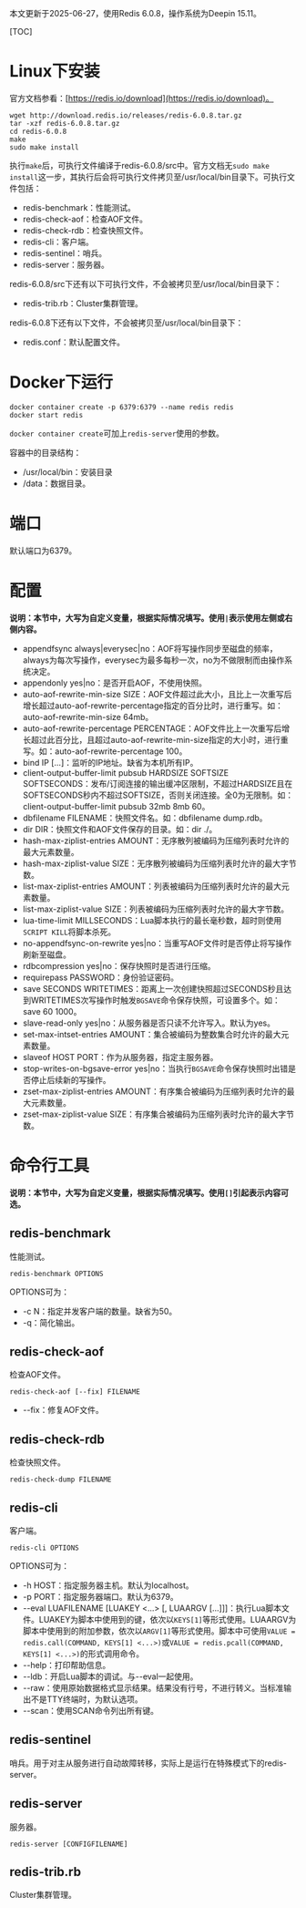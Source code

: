 本文更新于2025-06-27，使用Redis 6.0.8，操作系统为Deepin 15.11。

[TOC]

# Linux下安装

官方文档参看：[https://redis.io/download](https://redis.io/download)。

```shell
wget http://download.redis.io/releases/redis-6.0.8.tar.gz
tar -xzf redis-6.0.8.tar.gz
cd redis-6.0.8
make
sudo make install
```

执行`make`后，可执行文件编译于redis-6.0.8/src中。官方文档无`sudo make install`这一步，其执行后会将可执行文件拷贝至/usr/local/bin目录下。可执行文件包括：

* redis-benchmark：性能测试。
* redis-check-aof：检查AOF文件。
* redis-check-rdb：检查快照文件。
* redis-cli：客户端。
* redis-sentinel：哨兵。
* redis-server：服务器。

redis-6.0.8/src下还有以下可执行文件，不会被拷贝至/usr/local/bin目录下：

* redis-trib.rb：Cluster集群管理。

redis-6.0.8下还有以下文件，不会被拷贝至/usr/local/bin目录下：

* redis.conf：默认配置文件。

# Docker下运行

```shell
docker container create -p 6379:6379 --name redis redis
docker start redis
```

`docker container create`可加上`redis-server`使用的参数。

容器中的目录结构：

* /usr/local/bin：安装目录
* /data：数据目录。

# 端口

默认端口为6379。

# 配置

**说明：本节中，大写为自定义变量，根据实际情况填写。使用`|`表示使用左侧或右侧内容。**

* appendfsync always|everysec|no：AOF将写操作同步至磁盘的频率，always为每次写操作，everysec为最多每秒一次，no为不做限制而由操作系统决定。
* appendonly yes|no：是否开启AOF，不使用快照。
* auto-aof-rewrite-min-size SIZE：AOF文件超过此大小，且比上一次重写后增长超过auto-aof-rewrite-percentage指定的百分比时，进行重写。如：auto-aof-rewrite-min-size 64mb。
* auto-aof-rewrite-percentage PERCENTAGE：AOF文件比上一次重写后增长超过此百分比，且超过auto-aof-rewrite-min-size指定的大小时，进行重写。如：auto-aof-rewrite-percentage 100。
* bind IP [...]：监听的IP地址。缺省为本机所有IP。
* client-output-buffer-limit pubsub HARDSIZE SOFTSIZE SOFTSECONDS：发布/订阅连接的输出缓冲区限制，不超过HARDSIZE且在SOFTSECONDS秒内不超过SOFTSIZE，否则关闭连接。全0为无限制。如：client-output-buffer-limit pubsub 32mb 8mb 60。
* dbfilename FILENAME：快照文件名。如：dbfilename dump.rdb。
* dir DIR：快照文件和AOF文件保存的目录。如：dir ./。
* hash-max-ziplist-entries AMOUNT：无序散列被编码为压缩列表时允许的最大元素数量。
* hash-max-ziplist-value SIZE：无序散列被编码为压缩列表时允许的最大字节数。
* list-max-ziplist-entries AMOUNT：列表被编码为压缩列表时允许的最大元素数量。
* list-max-ziplist-value SIZE：列表被编码为压缩列表时允许的最大字节数。
* lua-time-limit MILLSECONDS：Lua脚本执行的最长毫秒数，超时则使用`SCRIPT KILL`将脚本杀死。
* no-appendfsync-on-rewrite yes|no：当重写AOF文件时是否停止将写操作刷新至磁盘。
* rdbcompression yes|no：保存快照时是否进行压缩。
* requirepass PASSWORD：身份验证密码。
* save SECONDS WRITETIMES：距离上一次创建快照超过SECONDS秒且达到WRITETIMES次写操作时触发`BGSAVE`命令保存快照，可设置多个。如：save 60 1000。
* slave-read-only yes|no：从服务器是否只读不允许写入。默认为yes。
* set-max-intset-entries AMOUNT：集合被编码为整数集合时允许的最大元素数量。
* slaveof HOST PORT：作为从服务器，指定主服务器。
* stop-writes-on-bgsave-error yes|no：当执行`BGSAVE`命令保存快照时出错是否停止后续新的写操作。
* zset-max-ziplist-entries AMOUNT：有序集合被编码为压缩列表时允许的最大元素数量。
* zset-max-ziplist-value SIZE：有序集合被编码为压缩列表时允许的最大字节数。

# 命令行工具

**说明：本节中，大写为自定义变量，根据实际情况填写。使用`[]`引起表示内容可选。**

## redis-benchmark

性能测试。

```shell
redis-benchmark OPTIONS
```

OPTIONS可为：

* -c N：指定并发客户端的数量。缺省为50。
* -q：简化输出。

## redis-check-aof

检查AOF文件。

```shell
redis-check-aof [--fix] FILENAME
```

* --fix：修复AOF文件。

## redis-check-rdb

检查快照文件。

```shell
redis-check-dump FILENAME
```

## redis-cli

客户端。

```shell
redis-cli OPTIONS
```

OPTIONS可为：

* -h HOST：指定服务器主机。默认为localhost。
* -p PORT：指定服务器端口。默认为6379。
* --eval LUAFILENAME [LUAKEY <...> [, LUAARGV [...]]]：执行Lua脚本文件。LUAKEY为脚本中使用到的键，依次以`KEYS[1]`等形式使用。LUAARGV为脚本中使用到的附加参数，依次以`ARGV[1]`等形式使用。脚本中可使用`VALUE = redis.call(COMMAND, KEYS[1] <...>)`或`VALUE = redis.pcall(COMMAND, KEYS[1] <...>)`的形式调用命令。
* --help：打印帮助信息。
* --ldb：开启Lua脚本的调试。与--eval一起使用。
* --raw：使用原始数据格式显示结果。结果没有行号，不进行转义。当标准输出不是TTY终端时，为默认选项。
* --scan：使用SCAN命令列出所有键。

## redis-sentinel

哨兵。用于对主从服务进行自动故障转移，实际上是运行在特殊模式下的redis-server。

## redis-server

服务器。

```shell
redis-server [CONFIGFILENAME]
```

## redis-trib.rb

Cluster集群管理。
